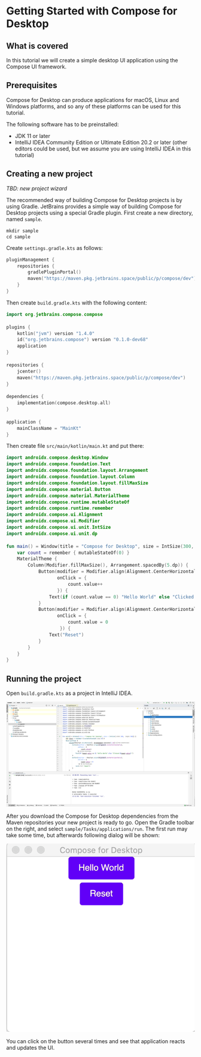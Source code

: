 # Getting Started with Compose for Desktop

## What is covered

In this tutorial we will create a simple desktop UI application
using the Compose UI framework.

## Prerequisites

 Compose for Desktop can produce applications for macOS, Linux and Windows platforms,
and so any of these platforms can be used for this tutorial.

The following software has to be preinstalled:
   * JDK 11 or later
   * IntelliJ IDEA Community Edition or Ultimate Edition 20.2 or later (other editors could be used, but we assume you are using IntelliJ IDEA in this tutorial)

## Creating a new project

*TBD: new project wizard*

The recommended way of building Compose for Desktop projects is by using Gradle.
JetBrains provides a simple way of building Compose for Desktop projects
using a special Gradle plugin.
First create a new directory, named `sample`.
```shell script
mkdir sample
cd sample
```

Create `settings.gradle.kts` as follows:
```kotlin
pluginManagement {
    repositories {
        gradlePluginPortal()
        maven("https://maven.pkg.jetbrains.space/public/p/compose/dev")
    }
}
```
Then create `build.gradle.kts` with the following content:
```kotlin
import org.jetbrains.compose.compose

plugins {
    kotlin("jvm") version "1.4.0"
    id("org.jetbrains.compose") version "0.1.0-dev68"
    application
}

repositories {
    jcenter()
    maven("https://maven.pkg.jetbrains.space/public/p/compose/dev")
}

dependencies {
    implementation(compose.desktop.all)
}

application {
    mainClassName = "MainKt"
}
```
Then create file `src/main/kotlin/main.kt` and put there:
```kotlin
import androidx.compose.desktop.Window
import androidx.compose.foundation.Text
import androidx.compose.foundation.layout.Arrangement
import androidx.compose.foundation.layout.Column
import androidx.compose.foundation.layout.fillMaxSize
import androidx.compose.material.Button
import androidx.compose.material.MaterialTheme
import androidx.compose.runtime.mutableStateOf
import androidx.compose.runtime.remember
import androidx.compose.ui.Alignment
import androidx.compose.ui.Modifier
import androidx.compose.ui.unit.IntSize
import androidx.compose.ui.unit.dp

fun main() = Window(title = "Compose for Desktop", size = IntSize(300, 300)) {
    var count = remember { mutableStateOf(0) }
    MaterialTheme {
        Column(Modifier.fillMaxSize(), Arrangement.spacedBy(5.dp)) {
            Button(modifier = Modifier.align(Alignment.CenterHorizontally),
                   onClick = {
                       count.value++
                   }) {
                Text(if (count.value == 0) "Hello World" else "Clicked ${count.value}!")
            }
            Button(modifier = Modifier.align(Alignment.CenterHorizontally),
                   onClick = {
                       count.value = 0
                    }) {
                Text("Reset")
            }
        }
    }
}

```
## Running the project

Open `build.gradle.kts` as a project in IntelliJ IDEA.

![New project](screen1.png)


After you download the Compose for Desktop dependencies from the Maven repositories your new project is ready
to go. Open the Gradle toolbar on the right, and select `sample/Tasks/applications/run`.
The first run may take some time, but afterwards following dialog will be shown:

![Application running](screen2.gif)

You can click on the button several times and see that application reacts and
updates the UI.
